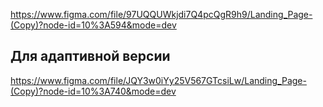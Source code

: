 ﻿https://www.figma.com/file/97UQQUWkjdi7Q4pcQgR9h9/Landing_Page-(Copy)?node-id=10%3A594&mode=dev

## Для адаптивной версии

https://www.figma.com/file/JQY3w0iYy25V567GTcsiLw/Landing_Page-(Copy)?node-id=10%3A740&mode=dev